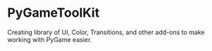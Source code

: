 # PyGameToolKit
Creating library of UI, Color, Transitions, and other add-ons to make working with PyGame easier.
